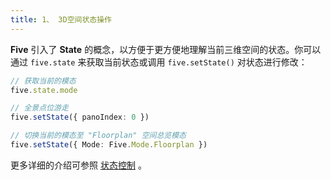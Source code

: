 ```yaml
---
title: 1、 3D空间状态操作
---
```


**Five** 引入了 **State** 的概念，以方便于更方便地理解当前三维空间的状态。你可以通过 `five.state` 来获取当前状态或调用 `five.setState()` 对状态进行修改：

```ts
// 获取当前的模态
five.state.mode

// 全景点位游走
five.setState({ panoIndex: 0 })

// 切换当前的模态至 "Floorplan" 空间总览模态
five.setState({ Mode: Five.Mode.Floorplan })
```

更多详细的介绍可参照 [状态控制](../get-started/00.five-state) 。

